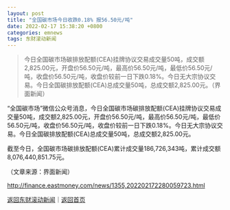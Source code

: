 ```yaml
---
layout: post
title: "全国碳市场今日收跌0.18% 报56.50元/吨"
date: 2022-02-17 15:38:20 +0800
categories: emnews
tags: 东财滚动新闻
---
```

> 今日全国碳市场碳排放配额(CEA)挂牌协议交易成交量50吨，成交额2,825.00元，开盘价56.50元/吨，最高价56.50元/吨，最低价56.50元/吨，收盘价56.50元/吨，收盘价较前一日下跌0.18%。今日无大宗协议交易。今日全国碳排放配额(CEA)总成交量50吨，总成交额2,825.00元。（界面新闻）

<p>“全国碳市场”微信公众号消息，今日全国碳市场碳排放配额(CEA)挂牌协议交易成交量50吨，成交额2,825.00元，开盘价56.50元/吨，最高价56.50元/吨，最低价56.50元/吨，收盘价56.50元/吨，收盘价较前一日下跌0.18%。今日无大宗协议交易。今日全国碳排放配额(CEA)总成交量50吨，总成交额2,825.00元。</p>
 <p>截至今日，全国碳市场碳排放配额(CEA)累计成交量186,726,343吨，累计成交额8,076,440,851.75元。</p><p class="em_media">（文章来源：界面新闻）</p>

<http://finance.eastmoney.com/news/1355,202202172280059723.html>

[返回东财滚动新闻](//finews.withounder.com/emnews/)｜[返回首页](//finews.withounder.com/)